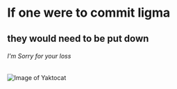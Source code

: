 # If one were to commit ligma 
## they would need to be put down
###### I'm Sorry for your loss
![Image of Yaktocat](https://octodex.github.com/images/yaktocat.png)
